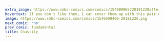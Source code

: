 ```yaml
---
extra_image: https://www.smbc-comics.com/comics/154600965220181228after.png
hovertext: If you don't like them, I can cover them up with this pair of fanny packs.
image: https://www.smbc-comics.com/comics/1546009406-20181228.png
next_comic: 'no'
prev_comic: fundamental
title: Chastity
---
```


